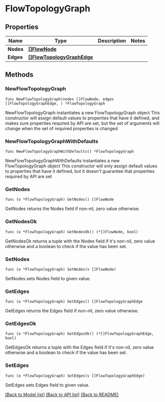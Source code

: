 # FlowTopologyGraph

## Properties

Name | Type | Description | Notes
------------ | ------------- | ------------- | -------------
**Nodes** | [**[]FlowNode**](FlowNode.md) |  | 
**Edges** | [**[]FlowTopologyGraphEdge**](FlowTopologyGraphEdge.md) |  | 

## Methods

### NewFlowTopologyGraph

`func NewFlowTopologyGraph(nodes []FlowNode, edges []FlowTopologyGraphEdge, ) *FlowTopologyGraph`

NewFlowTopologyGraph instantiates a new FlowTopologyGraph object
This constructor will assign default values to properties that have it defined,
and makes sure properties required by API are set, but the set of arguments
will change when the set of required properties is changed

### NewFlowTopologyGraphWithDefaults

`func NewFlowTopologyGraphWithDefaults() *FlowTopologyGraph`

NewFlowTopologyGraphWithDefaults instantiates a new FlowTopologyGraph object
This constructor will only assign default values to properties that have it defined,
but it doesn't guarantee that properties required by API are set

### GetNodes

`func (o *FlowTopologyGraph) GetNodes() []FlowNode`

GetNodes returns the Nodes field if non-nil, zero value otherwise.

### GetNodesOk

`func (o *FlowTopologyGraph) GetNodesOk() (*[]FlowNode, bool)`

GetNodesOk returns a tuple with the Nodes field if it's non-nil, zero value otherwise
and a boolean to check if the value has been set.

### SetNodes

`func (o *FlowTopologyGraph) SetNodes(v []FlowNode)`

SetNodes sets Nodes field to given value.


### GetEdges

`func (o *FlowTopologyGraph) GetEdges() []FlowTopologyGraphEdge`

GetEdges returns the Edges field if non-nil, zero value otherwise.

### GetEdgesOk

`func (o *FlowTopologyGraph) GetEdgesOk() (*[]FlowTopologyGraphEdge, bool)`

GetEdgesOk returns a tuple with the Edges field if it's non-nil, zero value otherwise
and a boolean to check if the value has been set.

### SetEdges

`func (o *FlowTopologyGraph) SetEdges(v []FlowTopologyGraphEdge)`

SetEdges sets Edges field to given value.



[[Back to Model list]](../README.md#documentation-for-models) [[Back to API list]](../README.md#documentation-for-api-endpoints) [[Back to README]](../README.md)


